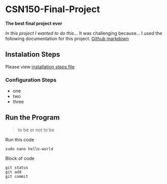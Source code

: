 # CSN150-Final-Project
**The best final project ever**

*In this project I wanted to do this...*
It was challenging because...
I used the following documentation for this project. 
[Github markdown](https://docs.github.com/en/get-started/writing-on-github/getting-started-with-writing-and-formatting-on-github/basic-writing-and-formatting-syntax#links)

## Instalation Steps
Please view [installation steps file](installation-steps.md) 

### Configuration Steps
- one
- two
- three 

## Run the Program
> to be or not to be

Run this code

`sudo nano hello-world`

Block of code

```
git status
git add
git commit
```
